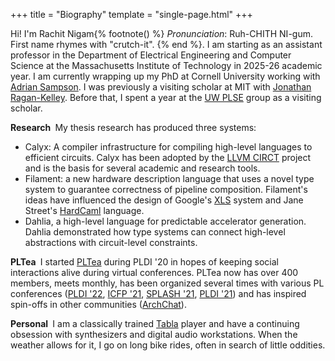 +++
title = "Biography"
template = "single-page.html"
+++

Hi! I'm Rachit Nigam{% footnote() %}
*Pronunciation*: Ruh-CHITH NI-gum. First name rhymes with "crutch-it".
{% end %}. I am starting as an assistant professor in the Department of Electrical Engineering and Computer Science at the Massachusetts Institute of Technology in 2025-26 academic year.
I am currently wrapping up my PhD at Cornell University working with [Adrian Sampson][adrian].
I was previously a visiting scholar at MIT with [Jonathan Ragan-Kelley][jrk].
Before that, I spent a year at the [UW PLSE][plse] group as a visiting scholar.

**Research&nbsp;** My thesis research has produced three systems:
* Calyx: A compiler infrastructure for compiling high-level languages to efficient circuits. Calyx has been adopted by the [LLVM CIRCT][circt] project and is the basis for several academic and research tools.
* Filament: a new hardware description language that uses a novel type system to guarantee correctness of pipeline composition. Filament's ideas have influenced the design of Google's [XLS][] system and Jane Street's [HardCaml][] language.
* Dahlia, a high-level language for predictable accelerator generation. Dahlia demonstrated how type systems can connect high-level abstractions with circuit-level constraints.

**PLTea&nbsp;** I started [PLTea][] during PLDI '20 in hopes of keeping social interactions alive during virtual conferences. PLTea now has over 400 members, meets monthly, has been organized several times with various PL conferences ([PLDI '22][plt-pldi22], [ICFP '21][plt-icfp21], [SPLASH '21][plt-oopsla21], [PLDI '21][plt-pldi21]) and has inspired spin-offs in other communities ([ArchChat][]).

**Personal&nbsp;** I am a classically trained [Tabla][] player and have a continuing obsession with synthesizers and digital audio workstations.
When the weather allows for it, I go on long bike rides, often in search of little oddities.

[capra]: https://capra.cs.cornell.edu/
[adrian]: https://www.cs.cornell.edu/~asampson/
[plasma]: https://plasma-umass.org/
[arjun]: https://ccs.neu.edu/~arjunguha/main/home/
[pl-cornell]: http://pl.cs.cornell.edu
[dahlia]: https://capra.cs.cornell.edu/dahlia
[calyx]: https://calyxir.org
[plt-icfp21]: https://icfp21.sigplan.org/committee/icfp-2021-pltea-pltea-organization
[plt-oopsla21]: https://2021.splashcon.org/track/splash-2021-pltea
[plt-pldi21]: https://pldi21.sigplan.org/track/pldi-2021-community
[archchat]: https://www.sigarch.org/introducing-the-archchat-social-hour-connecting-computer-architects-everywhere/
[plt-pldi22]: https://pldi22.sigplan.org/track/pldi-2022-pldi#program
[plse]: https://uwplse.org/
[csail]: https://www.csail.mit.edu/
[jrk]: https://people.csail.mit.edu/jrk/
[filament]: https://filamenthdl.com
[brown-plt]: https://cs.brown.edu/research/plt/
[research-stmt]: /files/research.pdf
[tabla]: https://en.wikipedia.org/wiki/Tabla
[pltea]: https://pltea.github.io/
[circt]: https://circt.llvm.org
[xls]: https://google.github.io/xls/
[hardcaml]: https://github.com/janestreet/hardcaml